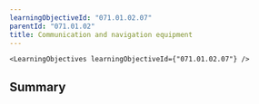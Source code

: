```yaml
---
learningObjectiveId: "071.01.02.07"
parentId: "071.01.02"
title: Communication and navigation equipment
---
```


```tsx eval
<LearningObjectives learningObjectiveId={"071.01.02.07"} />
```

## Summary
